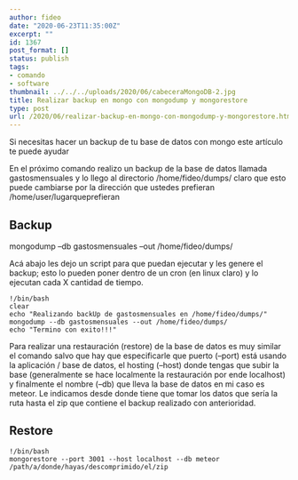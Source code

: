 ```yaml
---
author: fideo
date: "2020-06-23T11:35:00Z"
excerpt: ""
id: 1367
post_format: []
status: publish
tags:
- comando
- software
thumbnail: ../../../uploads/2020/06/cabeceraMongoDB-2.jpg
title: Realizar backup en mongo con mongodump y mongorestore
type: post
url: /2020/06/realizar-backup-en-mongo-con-mongodump-y-mongorestore.html
---
```


Si necesitas hacer un backup de tu base de datos con mongo este artículo te puede ayudar

En el próximo comando realizo un backup de la base de datos llamada gastosmensuales y lo llego al directorio /home/fideo/dumps/ claro que esto puede cambiarse por la dirección que ustedes prefieran /home/user/lugarqueprefieran

## **Backup**  
mongodump –db gastosmensuales –out /home/fideo/dumps/

Acá abajo les dejo un script para que puedan ejecutar y les genere el backup; esto lo pueden poner dentro de un cron (en linux claro) y lo ejecutan cada X cantidad de tiempo.

```
!/bin/bash
clear
echo "Realizando backUp de gastosmensuales en /home/fideo/dumps/"
mongodump --db gastosmensuales --out /home/fideo/dumps/
echo "Termino con exito!!!"
```

Para realizar una restauración (restore) de la base de datos es muy similar el comando salvo que hay que especificarle que puerto (–port) está usando la aplicación / base de datos, el hosting (–host) donde tengas que subir la base (generalmente se hace localmente la restauración por ende localhost) y finalmente el nombre (–db) que lleva la base de datos en mi caso es meteor. Le indicamos desde donde tiene que tomar los datos que sería la ruta hasta el zip que contiene el backup realizado con anterioridad.

## **Restore**

```
!/bin/bash
mongorestore --port 3001 --host localhost --db meteor /path/a/donde/hayas/descomprimido/el/zip
```

